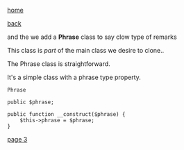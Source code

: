 [home](./page01.md)

[back](./page03.md)

and the we add a **Phrase** class to say clow type of remarks

This class is *part* of the main class we desire to clone..

The Phrase class is straightforward. 

It's a simple class with a phrase type property.

```
Phrase
```


```
public $phrase;

public function __construct($phrase) {
    $this->phrase = $phrase;
}
```

[page 3](./page04.md)

